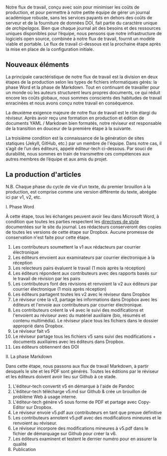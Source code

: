 Notre flux de travail, conçu avec soin pour minimiser les coûts de production, et pour permettre à notre petite équipe de gérer un journal académique robuste, sans les services payants en dehors des coûts de serveur et de la fourniture de données DOI, fait partie du caractère unique de _archipelagos_. Bien que chaque journal ait des besoins et des ressources uniques disponibles pour l’équipe, nous pensons que notre infrastructure de logiciels open source, combinée à notre flux de travail, fournit un modèle viable et portable. Le flux de travail ci-dessous est la prochaine étape après la mise en place de la configuration initiale.

## Nouveaux éléments

La principale caractéristique de notre flux de travail est la division en deux étapes de la production selon les types de fichiers informatiques gérés: la phase Word et la phase de Markdown. Tout en continuant de travailler pour un monde où les auteurs structurent leurs propres documents, ce qui réduit encore les coûts globaux, nous sommes conscients des habitudes de travail enracinées et nous avons conçu notre travail en conséquence.

La deuxième exigence majeure de notre flux de travail est le rôle élargi du réviseur. Après avoir reçu une formation en production et édition de documents YAML / Markdown bien formatés, notre réviseur est responsable de la transition en douceur de la première étape à la suivante.

La troisième condition est la connaissance de la génération de sites statiques (Jekyll, GitHub, etc.) par un membre de l'équipe. Dans notre cas, il s’agit de l’un des éditeurs, appelé éditeur-tech ci-dessous. Par souci de durabilité, nous sommes en train de transmettre ces compétences aux autres membres de l’équipe et aux amis du projet.

## La production d'articles

N.B. Chaque phase du cycle de vie d’un texte, du premier brouillon à la production, est comprise comme une version différente du texte, abrégée ici par v1, v2, etc.

I. Phase Word

À cette étape, tous les échanges peuvent avoir lieu dans Microsoft Word, à condition que toutes les parties respectent les [directives de style](http://archipelagosjournal.org/authors.html#documents) documentées sur le site du journal. Les rédacteurs conserveront des copies de toutes les versions de cette étape sur Dropbox. Aucune promesse de conservation n'est faite pour cette étape.

1. Les contributeurs soumettent la v1 aux rédacteurs par courrier électronique
2. Les éditeurs envoient aux examinateurs par courrier électronique à la réception
3. Les relecteurs pairs évaluent le travail (1 mois après la réception)
4. Les éditeurs répondent aux contributeurs avec des rapports basés sur le travail de révision par les pairs
5. Les contributeurs font des révisions et renvoient la v2 aux éditeurs par courrier électronique (1 mois après réception)
6. Les éditeurs partagent toutes les v2 avec le réviseur dans Dropbox
7. Le réviseur crée la v3, partage les informations dans Dropbox avec les éditeurs et l'envoie aux contributeurs par courrier électronique.
8. Les contributeurs créent la v4 avec le suivi des modifications et l'envoient au réviseur avec du matériel auxiliaire (bio, résumés et contenu multimédia). Le réviseur place tous les fichiers dans le dossier approprié dans Dropbox.
9. Le réviseur fait v5
10. Le réviseur partage tous les fichiers v5 sans suivi des modifications + documents auxiliaires avec les éditeurs dans Dropbox.
11. Les éditeurs obtiennent des DOI

II. La phase Markdown

Dans cette étape, nous passons aux flux de travail Markdown, à partir desquels le site et les PDF sont générés. Toutes les éditions par le réviseur et les éditeurs doivent avoir lieu sur Github à ce stade.

1. L'éditeur-tech convertit v5 en démarque à l'aide de Pandoc
2. L'éditeur-tech télécharge v5.md sur Github & crée un brouillon de problème Web à usage interne.
3. L'éditeur-tech génère v5 sous forme de PDF et partage avec Copy-Editor sur Dropbox.
4. Le réviseur envoie v5.pdf aux contributeurs en tant que preuve définitive
5. Les contributeurs annotent v5.pdf avec des modifications mineures et le renvoient au réviseur.
6. Le réviseur incorpore des modifications mineures à v5.pdf dans le fichier de démarquage sur Github pour créer la v6.
7. Les éditeurs examinent et testent le dernier numéro pour en assurer la qualité
8. Publication
